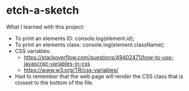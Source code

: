 # etch-a-sketch

What I learned with this project:

- To print an elements ID: console.log(element.id);
- To print an elements class: console.log(element.className);
- CSS variables:
    - https://stackoverflow.com/questions/49402471/how-to-use-javascript-variables-in-css
    - https://www.w3.org/TR/css-variables/
- Had to remember that the web page will render the CSS class that is closest to the bottom of the file. 
